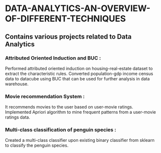 # DATA-ANALYTICS-AN-OVERVIEW-OF-DIFFERENT-TECHNIQUES

## Contains various projects related to Data Analytics

### Attributed Oriented Induction and BUC : 
Performed attributed oriented induction on housing-real-estate dataset to extract the characteristic rules. Converted population-gdp income census data to datacube using BUC that can be used for further analysis in data warehouse. 

### Movie recommendation System : 
It recommends movies to the user based on user-movie ratings. Implemented Apriori algorithm to mine frequent patterns from a user-movie ratings data.

### Multi-class classification of penguin species : 
Created a multi-class classifier upon existing binary classifier from sklearn to classify the penguin species.
